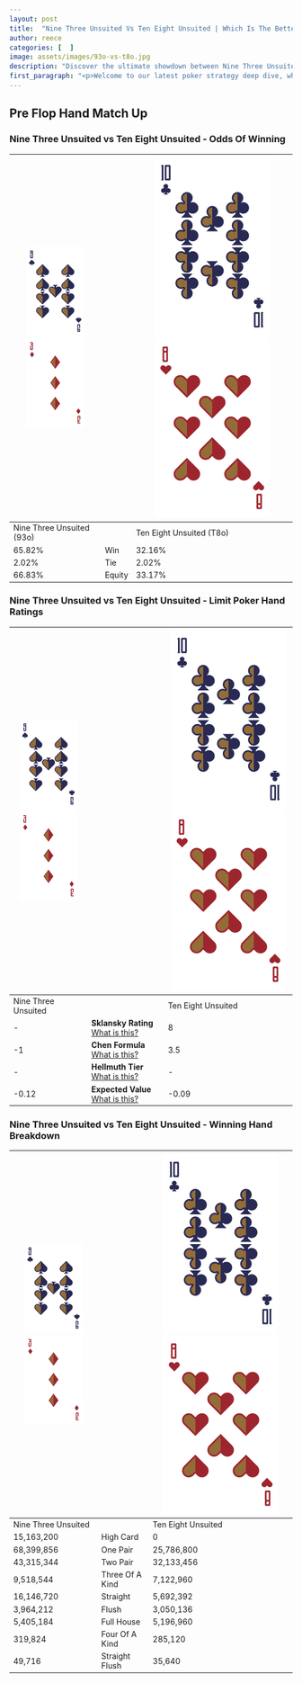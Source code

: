 ```yaml
---
layout: post
title:  "Nine Three Unsuited Vs Ten Eight Unsuited | Which Is The Better Hand In Poker? A Complete Guide"
author: reece
categories: [  ]
image: assets/images/93o-vs-t8o.jpg
description: "Discover the ultimate showdown between Nine Three Unsuited and Ten Eight Unsuited in poker! Uncover the odds, strategies, and scenarios where one hand triumphs over the other. Get ready to up your poker game with this thrilling analysis."
first_paragraph: "<p>Welcome to our latest poker strategy deep dive, where we're pitting two distinct hands against each other in a high-stakes showdown: Nine Three Unsuited vs Ten Eight Unsuited.</p><p>In the dynamic world of poker, every decision counts, and knowing which hand holds the upper hand is key to your success at the table.</p><p>In this article, we'll dissect these two hands, explore the scenarios where one dominates the other, and equip you with the knowledge to make strategic choices that can tip the odds in your favor.</p><p>Get ready to unravel the intriguing dynamics of these poker hands and elevate your game to new heights.</p>"
---
```




[comment]: # (sp0)

## Pre Flop Hand Match Up

<div class="table hand-ratings" markdown="1"> 



### Nine Three Unsuited vs Ten Eight Unsuited - Odds Of Winning


    
| ![image info](assets/images/hand1/9.png) ![image info](assets/images/hand1/3o.png) |  | ![image info](assets/images/hand2/T.png) ![image info](assets/images/hand2/8o.png) |
| -------- | -------- | -------- |
| Nine Three Unsuited (93o) |  | Ten Eight Unsuited (T8o) |
| 65.82% | Win | 32.16% |
| 2.02% | Tie | 2.02% |
| 66.83% | Equity | 33.17% |




[comment]: # (sp1)



### Nine Three Unsuited vs Ten Eight Unsuited - Limit Poker Hand Ratings


    
| ![image info](assets/images/hand1/9.png) ![image info](assets/images/hand1/3o.png) |  | ![image info](assets/images/hand2/T.png) ![image info](assets/images/hand2/8o.png) |
| -------- | -------- | -------- |
| Nine Three Unsuited |  | Ten Eight Unsuited |
| - | **Sklansky Rating** [What is this?](/sklansky-rating-explained) | 8 |
| -1 | **Chen Formula** [What is this?](/chen-formula-explained) | 3.5 |
| - | **Hellmuth Tier** [What is this?](/Hellmuth-tier-explained) | - |
| -0.12 | **Expected Value** [What is this?](/expected-value-explained) | -0.09 |




[comment]: # (sp2)



### Nine Three Unsuited vs Ten Eight Unsuited - Winning Hand Breakdown


    
| ![image info](assets/images/hand1/9.png) ![image info](assets/images/hand1/3o.png) |  | ![image info](assets/images/hand2/T.png) ![image info](assets/images/hand2/8o.png) |
| -------- | -------- | -------- |
| Nine Three Unsuited |  | Ten Eight Unsuited |
| 15,163,200 | High Card | 0 |
| 68,399,856 | One Pair | 25,786,800 |
| 43,315,344 | Two Pair | 32,133,456 |
| 9,518,544 | Three Of A Kind | 7,122,960 |
| 16,146,720 | Straight | 5,692,392 |
| 3,964,212 | Flush | 3,050,136 |
| 5,405,184 | Full House | 5,196,960 |
| 319,824 | Four Of A Kind | 285,120 |
| 49,716 | Straight Flush | 35,640 |




[comment]: # (sp3)



</div>

[comment]: # (sp4)



[comment]: # (sp5)

